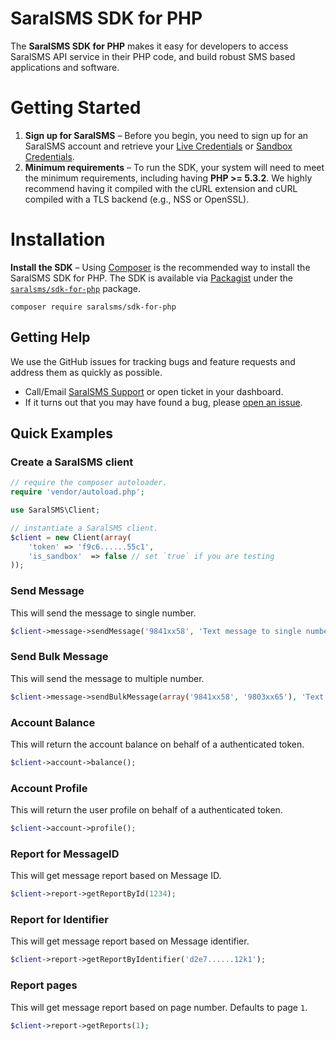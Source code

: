 # SaralSMS SDK for PHP

The **SaralSMS SDK for PHP** makes it easy for developers to access SaralSMS API service in their PHP code, and build robust SMS based applications and software.

# Getting Started
1. **Sign up for SaralSMS** – Before you begin, you need to sign up for an SaralSMS account and retrieve your [Live Credentials] or [Sandbox Credentials].
2. **Minimum requirements** – To run the SDK, your system will need to meet the minimum requirements, including having **PHP >= 5.3.2**. We highly recommend having it compiled with the cURL extension and cURL compiled with a TLS backend (e.g., NSS or OpenSSL).

# Installation
**Install the SDK** – Using [Composer] is the recommended way to install the SaralSMS SDK for PHP. The SDK is available via [Packagist] under the [`saralsms/sdk-for-php`][install-packagist] package.
```
composer require saralsms/sdk-for-php
```

## Getting Help
We use the GitHub issues for tracking bugs and feature requests and address them as quickly as possible.

* Call/Email [SaralSMS Support](https://saralsms.com/#contact) or open ticket in your dashboard.
* If it turns out that you may have found a bug, please [open an issue](https://github.com/saralsms/sdk-for-php/issues/new).

## Quick Examples

### Create a SaralSMS client

```php
// require the composer autoloader.
require 'vendor/autoload.php';

use SaralSMS\Client;

// instantiate a SaralSMS client.
$client = new Client(array(
    'token' => 'f9c6......55c1',
    'is_sandbox'  => false // set `true` if you are testing
));
```

### Send Message
This will send the message to single number.

```php
$client->message->sendMessage('9841xx58', 'Text message to single number.');
```

### Send Bulk Message
This will send the message to multiple number.

```php
$client->message->sendBulkMessage(array('9841xx58', '9803xx65'), 'Text message to multiple number.');
```

### Account Balance
This will return the account balance on behalf of a authenticated token.

```php
$client->account->balance();
```

### Account Profile
This will return the user profile on behalf of a authenticated token.
     
```php
$client->account->profile();
```

### Report for MessageID
This will get message report based on Message ID.
     
```php
$client->report->getReportById(1234);
```

### Report for Identifier
This will get message report based on Message identifier.
     
```php
$client->report->getReportByIdentifier('d2e7......12k1');
```

### Report pages
This will get message report based on page number. Defaults to page `1`.
     
```php
$client->report->getReports(1);
```

[Live Credentials]: https://app.saralsms.com
[Sandbox Credentials]: https://demo.saralsms.com

[composer]: http://getcomposer.org
[packagist]: http://packagist.org
[install-packagist]: https://packagist.org/packages/saralsms/sdk-for-php
